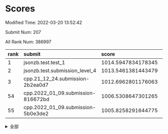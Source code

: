 # Scores

Modified Time: 2022-03-20 13:52:42

Submit Num: 207

All Rank Num: 386997

| rank |               submit               |       score        |       sigma        | pk_num |
| :--- | :--------------------------------- | :----------------- | :----------------- | :----- |
| 1    | jsonzb.test.test_1                 | 1014.5947834178345 | 0.8394486276396089 | 7477   |
| 2    | jsonzb.test.submission_level_4     | 1013.5461381443479 | 0.79466872532236   | 7478   |
| 3    | cpp.21_12_24.submission-2b2ea0d7   | 1012.6962801176063 | 0.806592739589685  | 7486   |
| 54   | cpp.2022_01_09.submission-816672bd | 1006.5308647301265 | 0.7393864339432036 | 7479   |
| 55   | cpp.2022_01_09.submission-5b0e3de2 | 1005.8258291644775 | 0.7264707560947868 | 7483   |


<details>
<summary>全部</summary>

| rank |                 submit                 |       score        |       sigma        | pk_num |
| :--- | :------------------------------------- | :----------------- | :----------------- | :----- |
| 1    | jsonzb.test.test_1                     | 1014.5947834178345 | 0.8394486276396089 | 7477   |
| 2    | jsonzb.test.submission_level_4         | 1013.5461381443479 | 0.79466872532236   | 7478   |
| 3    | cpp.21_12_24.submission-2b2ea0d7       | 1012.6962801176063 | 0.806592739589685  | 7486   |
| 4    | gobigger.level_3.submission_level_3_2  | 1011.2618362004605 | 0.7710694966424602 | 7483   |
| 5    | gobigger.level_3.submission_level_3_44 | 1011.2022736488399 | 0.7567401640290498 | 7484   |
| 6    | gobigger.level_3.submission_level_3_33 | 1011.0708846206287 | 0.7461388483234535 | 7481   |
| 7    | gobigger.level_3.submission_level_3_14 | 1011.0058588468482 | 0.7788721687987666 | 7479   |
| 8    | gobigger.level_3.submission_level_3_20 | 1010.9947273889472 | 0.7803683736429498 | 7480   |
| 9    | gobigger.level_3.submission_level_3_9  | 1010.9677831122849 | 0.7775425721175735 | 7481   |
| 10   | gobigger.level_3.submission_level_3_39 | 1010.9067083582655 | 0.7705542086694251 | 7477   |
| 11   | gobigger.level_3.submission_level_3_10 | 1010.7442213273006 | 0.7589325172592503 | 7483   |
| 12   | gobigger.level_3.submission_level_3_12 | 1010.6537804012844 | 0.7811854181268966 | 7474   |
| 13   | gobigger.level_3.submission_level_3_17 | 1010.5224425987426 | 0.7675682823217079 | 7477   |
| 14   | gobigger.level_3.submission_level_3_25 | 1010.5184857247357 | 0.7516445392628158 | 7477   |
| 15   | gobigger.level_3.submission_level_3_5  | 1010.3049897132258 | 0.7692262454576952 | 7480   |
| 16   | gobigger.level_3.submission_level_3_37 | 1010.2989001760152 | 0.7534446713290379 | 7483   |
| 17   | gobigger.level_3.submission_level_3_28 | 1010.2189416302534 | 0.7733974644838953 | 7476   |
| 18   | gobigger.level_3.submission_level_3_1  | 1010.1593533995365 | 0.7592106805870206 | 7482   |
| 19   | gobigger.level_3.submission_level_3_22 | 1010.1592691301074 | 0.7521610701093525 | 7476   |
| 20   | gobigger.level_3.submission_level_3_49 | 1010.0983286420918 | 0.7576565689683836 | 7479   |
| 21   | gobigger.level_3.submission_level_3_21 | 1010.0827100075563 | 0.7612993471755213 | 7479   |
| 22   | gobigger.level_3.submission_level_3_13 | 1010.0588118839619 | 0.7641049225210326 | 7473   |
| 23   | gobigger.level_3.submission_level_3_24 | 1010.0460880772451 | 0.7470793669807771 | 7480   |
| 24   | gobigger.level_3.submission_level_3_45 | 1010.0285100990935 | 0.7580048440244025 | 7481   |
| 25   | gobigger.level_3.submission_level_3_36 | 1010.0120121820244 | 0.7425046907861891 | 7479   |
| 26   | gobigger.level_3.submission_level_3_38 | 1009.9942243415238 | 0.755299976750444  | 7479   |
| 27   | gobigger.level_3.submission_level_3_35 | 1009.9481735081177 | 0.7582241338135516 | 7479   |
| 28   | gobigger.level_3.submission_level_3_7  | 1009.9139025823822 | 0.760542100112797  | 7474   |
| 29   | gobigger.level_3.submission_level_3_0  | 1009.8882280817355 | 0.7394357960178793 | 7478   |
| 30   | gobigger.level_3.submission_level_3_30 | 1009.862702721015  | 0.7665295613077041 | 7475   |
| 31   | gobigger.level_3.submission_level_3_47 | 1009.8556145121719 | 0.732779107450285  | 7474   |
| 32   | gobigger.level_3.submission_level_3_4  | 1009.8070007669984 | 0.7588653251307949 | 7481   |
| 33   | gobigger.level_3.submission_level_3_31 | 1009.8024138702347 | 0.7645014436210963 | 7476   |
| 34   | gobigger.level_3.submission_level_3_6  | 1009.7731108520295 | 0.7743016755488524 | 7476   |
| 35   | gobigger.level_3.submission_level_3_23 | 1009.7677236646372 | 0.7669124517322928 | 7473   |
| 36   | gobigger.level_3.submission_level_3_11 | 1009.5969810448055 | 0.7540645370190091 | 7476   |
| 37   | gobigger.level_3.submission_level_3_32 | 1009.5444238656637 | 0.7394480454437287 | 7473   |
| 38   | gobigger.level_3.submission_level_3_40 | 1009.4409635970733 | 0.7587155975445521 | 7476   |
| 39   | gobigger.level_3.submission_level_3_42 | 1009.3711878454867 | 0.7379909092397247 | 7481   |
| 40   | gobigger.level_3.submission_level_3_15 | 1009.3587420673258 | 0.7746883697649264 | 7477   |
| 41   | gobigger.level_3.submission_level_3_29 | 1009.2489417895981 | 0.7386503757133841 | 7473   |
| 42   | gobigger.level_3.submission_level_3_3  | 1009.1535152808761 | 0.7485416467170283 | 7483   |
| 43   | gobigger.level_3.submission_level_3_43 | 1009.1262063025242 | 0.7433837246725247 | 7477   |
| 44   | gobigger.level_3.submission_level_3_18 | 1009.0380161982041 | 0.75576422969242   | 7480   |
| 45   | gobigger.level_3.submission_level_3_26 | 1008.9237407047701 | 0.7385323439060615 | 7480   |
| 46   | gobigger.level_3.submission_level_3_19 | 1008.9200605888418 | 0.7575020388784655 | 7475   |
| 47   | gobigger.level_3.submission_level_3_27 | 1008.9188780530652 | 0.7496794461300148 | 7478   |
| 48   | gobigger.level_3.submission_level_3_16 | 1008.8472740356087 | 0.7416996933949378 | 7472   |
| 49   | gobigger.level_3.submission_level_3_46 | 1008.6978125701769 | 0.7400868275416506 | 7470   |
| 50   | gobigger.level_3.submission_level_3_8  | 1008.6525379686242 | 0.7482156545696036 | 7473   |
| 51   | gobigger.level_3.submission_level_3_48 | 1008.4000287025704 | 0.7523807504979064 | 7483   |
| 52   | gobigger.level_3.submission_level_3_34 | 1008.2590596320375 | 0.7435824074910738 | 7482   |
| 53   | gobigger.level_3.submission_level_3_41 | 1008.0250735326393 | 0.7498882432055205 | 7477   |
| 54   | cpp.2022_01_09.submission-816672bd     | 1006.5308647301265 | 0.7393864339432036 | 7479   |
| 55   | cpp.2022_01_09.submission-5b0e3de2     | 1005.8258291644775 | 0.7264707560947868 | 7483   |
| 56   | gobigger.level_1.submission_level_1_11 | 1004.590192750022  | 0.7398366555833494 | 7479   |
| 57   | gobigger.level_1.submission_level_1_45 | 1004.5295777663779 | 0.7145234251207249 | 7477   |
| 58   | gobigger.level_1.submission_level_1_6  | 1004.4694078430394 | 0.7272213488288596 | 7484   |
| 59   | gobigger.level_1.submission_level_1_22 | 1004.3758842611397 | 0.7261869738835104 | 7478   |
| 60   | gobigger.level_1.submission_level_1_31 | 1004.2952111993784 | 0.7191408766088    | 7478   |
| 61   | gobigger.level_1.submission_level_1_35 | 1004.2552967002897 | 0.7146417796581007 | 7477   |
| 62   | gobigger.level_1.submission_level_1_4  | 1004.0966917029522 | 0.7336782032367001 | 7480   |
| 63   | gobigger.level_1.submission_level_1_15 | 1004.0731055261766 | 0.7203668285874569 | 7479   |
| 64   | gobigger.level_1.submission_level_1_25 | 1004.0446193609123 | 0.7057641941711601 | 7473   |
| 65   | gobigger.level_1.submission_level_1_23 | 1003.9133508414144 | 0.717553950063975  | 7477   |
| 66   | gobigger.level_1.submission_level_1_24 | 1003.8889508459332 | 0.7200343688289659 | 7475   |
| 67   | gobigger.level_1.submission_level_1_37 | 1003.844027559975  | 0.7202995170255544 | 7475   |
| 68   | gobigger.level_1.submission_level_1_36 | 1003.8427897875292 | 0.7260218711449816 | 7480   |
| 69   | gobigger.level_1.submission_level_1_18 | 1003.755328706757  | 0.7214202142376717 | 7481   |
| 70   | gobigger.level_1.submission_level_1_47 | 1003.7269979760802 | 0.7019180656898171 | 7481   |
| 71   | gobigger.level_1.submission_level_1_19 | 1003.7078437316981 | 0.7188158598239291 | 7484   |
| 72   | gobigger.level_1.submission_level_1_46 | 1003.6286593772958 | 0.7190383926117964 | 7475   |
| 73   | gobigger.level_1.submission_level_1_1  | 1003.5757491391656 | 0.7200637320566498 | 7476   |
| 74   | gobigger.level_1.submission_level_1_38 | 1003.5678914217525 | 0.722870032809679  | 7476   |
| 75   | gobigger.level_1.submission_level_1_17 | 1003.5409419128097 | 0.7221409560264899 | 7478   |
| 76   | gobigger.level_1.submission_level_1_40 | 1003.4761941623367 | 0.706888609651189  | 7476   |
| 77   | gobigger.level_1.submission_level_1_48 | 1003.3398239544441 | 0.721475340487787  | 7476   |
| 78   | gobigger.level_1.submission_level_1_0  | 1003.3373683378568 | 0.7086154889967117 | 7480   |
| 79   | gobigger.level_1.submission_level_1_14 | 1003.3177299864202 | 0.7234449209856729 | 7477   |
| 80   | gobigger.level_1.submission_level_1_3  | 1003.3099488403552 | 0.7165759852742972 | 7476   |
| 81   | gobigger.level_1.submission_level_1_5  | 1003.2902969847664 | 0.7128213401066175 | 7472   |
| 82   | gobigger.level_1.submission_level_1_39 | 1003.2564483276951 | 0.7158290938429023 | 7474   |
| 83   | gobigger.level_1.submission_level_1_43 | 1003.2426043041849 | 0.7162221242959893 | 7479   |
| 84   | gobigger.level_1.submission_level_1_32 | 1003.2368894109011 | 0.7198682241649884 | 7475   |
| 85   | gobigger.level_1.submission_level_1_26 | 1003.2278313400724 | 0.7103352535091783 | 7479   |
| 86   | gobigger.level_1.submission_level_1_20 | 1003.1531097245861 | 0.7131483944294974 | 7481   |
| 87   | gobigger.level_1.submission_level_1_49 | 1003.1042342655182 | 0.7274514605405095 | 7479   |
| 88   | gobigger.level_1.submission_level_1_16 | 1003.0834767508014 | 0.7275408497286484 | 7480   |
| 89   | gobigger.level_1.submission_level_1_29 | 1003.0518291110221 | 0.7156002198097561 | 7477   |
| 90   | gobigger.level_1.submission_level_1_8  | 1003.0045327520195 | 0.711101446208829  | 7481   |
| 91   | gobigger.level_1.submission_level_1_2  | 1002.8922201593426 | 0.707176717828188  | 7479   |
| 92   | gobigger.level_1.submission_level_1_12 | 1002.7773038107323 | 0.7158882878760813 | 7478   |
| 93   | gobigger.level_1.submission_level_1_42 | 1002.7430613635074 | 0.7123138718505554 | 7480   |
| 94   | gobigger.level_1.submission_level_1_9  | 1002.7067035981869 | 0.7176648072690063 | 7481   |
| 95   | gobigger.level_1.submission_level_1_10 | 1002.6756520512029 | 0.7037564305471944 | 7479   |
| 96   | gobigger.level_1.submission_level_1_28 | 1002.6585271548396 | 0.7173453623895311 | 7481   |
| 97   | gobigger.level_1.submission_level_1_34 | 1002.6297246538131 | 0.713504492410658  | 7478   |
| 98   | gobigger.level_1.submission_level_1_21 | 1002.5187096432437 | 0.7170314051136821 | 7477   |
| 99   | gobigger.level_1.submission_level_1_27 | 1002.5010563387401 | 0.7124434165338674 | 7481   |
| 100  | gobigger.level_1.submission_level_1_13 | 1002.266202614433  | 0.7196354098492903 | 7479   |
| 101  | gobigger.level_1.submission_level_1_30 | 1002.2132899433478 | 0.7208505439636796 | 7479   |
| 102  | gobigger.level_1.submission_level_1_7  | 1002.115580025693  | 0.7065684704735069 | 7479   |
| 103  | gobigger.level_1.submission_level_1_33 | 1001.9975710586095 | 0.713713159467988  | 7483   |
| 104  | gobigger.level_1.submission_level_1_41 | 1001.7710680780893 | 0.7041085613035312 | 7480   |
| 105  | gobigger.level_1.submission_level_1_44 | 1001.564050078359  | 0.7070890249675829 | 7478   |
| 106  | gobigger.random.submission_random_2    | 997.538879481565   | 0.706897249206572  | 7475   |
| 107  | gobigger.random.submission_random_9    | 997.3125540471889  | 0.7120745169172475 | 7478   |
| 108  | gobigger.random.submission_random_4    | 996.9382900967745  | 0.707164765294144  | 7480   |
| 109  | gobigger.random.submission_random_42   | 996.859604583174   | 0.7151216087155826 | 7476   |
| 110  | gobigger.random.submission_random_46   | 996.8576484368193  | 0.7235535828824676 | 7476   |
| 111  | gobigger.random.submission_random_19   | 996.7152819920432  | 0.7105734496730357 | 7479   |
| 112  | gobigger.random.submission_random_1    | 996.5657465031198  | 0.7156856232998255 | 7477   |
| 113  | gobigger.random.submission_random_30   | 996.514489855366   | 0.7113870088562173 | 7475   |
| 114  | gobigger.random.submission_random_13   | 996.4064543463058  | 0.7059179765371806 | 7476   |
| 115  | gobigger.random.submission_random_45   | 996.3916341095584  | 0.7044061325347943 | 7479   |
| 116  | gobigger.random.submission_random_15   | 996.3301197107868  | 0.6996958712078437 | 7479   |
| 117  | gobigger.random.submission_random_37   | 996.3195250491973  | 0.7066126121948781 | 7481   |
| 118  | gobigger.random.submission_random_40   | 996.2959068394823  | 0.714661688465486  | 7474   |
| 119  | gobigger.random.submission_random_25   | 996.2837644127824  | 0.7002484842064371 | 7475   |
| 120  | gobigger.random.submission_random_0    | 996.2370880943248  | 0.7166958042874599 | 7477   |
| 121  | gobigger.random.submission_random_11   | 996.1963685499792  | 0.7207753426962402 | 7484   |
| 122  | gobigger.random.submission_random_12   | 996.1733450553058  | 0.7201767601300986 | 7478   |
| 123  | gobigger.random.submission_random_5    | 996.1706675525471  | 0.7099588471563943 | 7482   |
| 124  | gobigger.random.submission_random_39   | 996.1532023023342  | 0.7107884802934289 | 7480   |
| 125  | gobigger.random.submission_random_29   | 996.148116580138   | 0.7075992965867958 | 7482   |
| 126  | gobigger.random.submission_random_32   | 996.1451143234191  | 0.7121728684588154 | 7480   |
| 127  | gobigger.random.submission_random_7    | 996.127609954517   | 0.7041071542245928 | 7479   |
| 128  | gobigger.random.submission_random_6    | 996.081538086788   | 0.7100904762288471 | 7479   |
| 129  | gobigger.random.submission_random_3    | 996.0554009788009  | 0.7140284703189852 | 7476   |
| 130  | gobigger.random.submission_random_38   | 996.0533855440084  | 0.7133974570241063 | 7477   |
| 131  | gobigger.random.submission_random_26   | 996.0297195210353  | 0.715557359595115  | 7477   |
| 132  | gobigger.random.submission_random_21   | 996.0268357319164  | 0.7057913108729904 | 7476   |
| 133  | gobigger.random.submission_random_27   | 995.9857621668925  | 0.71353551070903   | 7475   |
| 134  | gobigger.random.submission_random_34   | 995.9597402244931  | 0.7092620975046009 | 7481   |
| 135  | gobigger.random.submission_random_36   | 995.9576159025124  | 0.700641010500656  | 7476   |
| 136  | gobigger.random.submission_random_18   | 995.9304087541267  | 0.7060498381334259 | 7485   |
| 137  | gobigger.random.submission_random_49   | 995.9044805822235  | 0.7162735925747997 | 7482   |
| 138  | gobigger.random.submission_random_48   | 995.8874325568187  | 0.7055443058758092 | 7481   |
| 139  | gobigger.random.submission_random_16   | 995.8472412107648  | 0.6976787949670105 | 7474   |
| 140  | gobigger.random.submission_random_8    | 995.7348948945705  | 0.7125868529071513 | 7480   |
| 141  | gobigger.random.submission_random_44   | 995.7169589887959  | 0.7069681043659795 | 7475   |
| 142  | gobigger.random.submission_random_28   | 995.701541140114   | 0.7116899439992541 | 7486   |
| 143  | gobigger.random.submission_random_14   | 995.6992383993054  | 0.7094825110196507 | 7479   |
| 144  | gobigger.random.submission_random_23   | 995.6631640603096  | 0.7126743619978079 | 7480   |
| 145  | gobigger.random.submission_random_33   | 995.6566782240806  | 0.7174135791509025 | 7479   |
| 146  | gobigger.random.submission_random_20   | 995.5571533475422  | 0.7051739017254643 | 7475   |
| 147  | gobigger.random.submission_random_43   | 995.5113489368425  | 0.7211054962146921 | 7474   |
| 148  | gobigger.random.submission_random_31   | 995.322031530357   | 0.7101693622994703 | 7476   |
| 149  | gobigger.random.submission_random_41   | 995.277507937439   | 0.7039881512181062 | 7478   |
| 150  | gobigger.random.submission_random_10   | 995.2500994042857  | 0.7081913082891232 | 7475   |
| 151  | gobigger.random.submission_random_22   | 995.2234687421392  | 0.7288591972220801 | 7479   |
| 152  | gobigger.random.submission_random_47   | 995.2188239572706  | 0.7150209666157574 | 7479   |
| 153  | gobigger.random.submission_random_17   | 994.8447404971554  | 0.7167479612842091 | 7477   |
| 154  | gobigger.random.submission_random_35   | 994.5091557964106  | 0.7109738332361641 | 7477   |
| 155  | gobigger.random.submission_random_24   | 993.7730864200474  | 0.723101971561109  | 7473   |
| 156  | gobigger.level_2.submission_level_2_26 | 993.6161274328268  | 0.7327535069433377 | 7480   |
| 157  | gobigger.level_2.submission_level_2_19 | 993.5344164502445  | 0.7679098295823172 | 7475   |
| 158  | gobigger.level_2.submission_level_2_20 | 993.5280423833525  | 0.7410472776016231 | 7485   |
| 159  | gobigger.level_2.submission_level_2_45 | 993.452163491632   | 0.731638367490466  | 7477   |
| 160  | gobigger.level_2.submission_level_2_40 | 993.3758125962293  | 0.7526797649125203 | 7482   |
| 161  | gobigger.level_2.submission_level_2_11 | 993.3187697857029  | 0.7389154699233919 | 7476   |
| 162  | gobigger.level_2.submission_level_2_49 | 993.1148071263708  | 0.735749850695915  | 7483   |
| 163  | gobigger.level_2.submission_level_2_37 | 993.0737576893579  | 0.7507739846850161 | 7477   |
| 164  | gobigger.level_2.submission_level_2_39 | 993.0382126820138  | 0.7340469383235467 | 7473   |
| 165  | gobigger.level_2.submission_level_2_32 | 992.8879749058565  | 0.7364188670175105 | 7478   |
| 166  | gobigger.level_2.submission_level_2_18 | 992.8826321243371  | 0.7390626412352261 | 7478   |
| 167  | gobigger.level_2.submission_level_2_5  | 992.8702159718495  | 0.7211546937469508 | 7479   |
| 168  | gobigger.level_2.submission_level_2_35 | 992.8493821802888  | 0.7530442381945728 | 7479   |
| 169  | gobigger.level_2.submission_level_2_16 | 992.825215858046   | 0.7378769685683894 | 7481   |
| 170  | gobigger.level_2.submission_level_2_30 | 992.8042491321638  | 0.7280672967448556 | 7475   |
| 171  | gobigger.level_2.submission_level_2_29 | 992.8024113306644  | 0.7340890173160269 | 7482   |
| 172  | gobigger.level_2.submission_level_2_31 | 992.7898893533314  | 0.7450813689314015 | 7477   |
| 173  | gobigger.level_2.submission_level_2_6  | 992.7488597449782  | 0.7413657402052275 | 7474   |
| 174  | gobigger.level_2.submission_level_2_23 | 992.6229521468468  | 0.736632969194004  | 7481   |
| 175  | gobigger.level_2.submission_level_2_21 | 992.5840869483355  | 0.7477367492238832 | 7476   |
| 176  | gobigger.level_2.submission_level_2_9  | 992.569859801097   | 0.7519097323429602 | 7476   |
| 177  | gobigger.level_2.submission_level_2_42 | 992.3973975089292  | 0.7377288514784223 | 7478   |
| 178  | gobigger.level_2.submission_level_2_38 | 992.3042286945882  | 0.7307999540801837 | 7481   |
| 179  | gobigger.level_2.submission_level_2_0  | 992.2291195471678  | 0.7394941241538383 | 7477   |
| 180  | gobigger.level_2.submission_level_2_4  | 992.182151772117   | 0.750029487325105  | 7474   |
| 181  | gobigger.level_2.submission_level_2_17 | 992.1664733311662  | 0.7492304829723646 | 7482   |
| 182  | gobigger.level_2.submission_level_2_13 | 992.1312004742555  | 0.7538275227005439 | 7475   |
| 183  | gobigger.level_2.submission_level_2_2  | 992.0232185943153  | 0.7591927074682168 | 7478   |
| 184  | gobigger.level_2.submission_level_2_10 | 991.984571426999   | 0.745009086239351  | 7481   |
| 185  | gobigger.level_2.submission_level_2_1  | 991.9533142485718  | 0.7293047084211831 | 7477   |
| 186  | gobigger.level_2.submission_level_2_44 | 991.9190725897591  | 0.7386570691175074 | 7480   |
| 187  | gobigger.level_2.submission_level_2_7  | 991.860706693298   | 0.7573605769019629 | 7480   |
| 188  | gobigger.level_2.submission_level_2_24 | 991.8456449405171  | 0.7521272507337636 | 7475   |
| 189  | gobigger.level_2.submission_level_2_14 | 991.8279346963616  | 0.7444450041054965 | 7479   |
| 190  | gobigger.level_2.submission_level_2_27 | 991.8159947329042  | 0.7396334981120588 | 7479   |
| 191  | gobigger.level_2.submission_level_2_36 | 991.7757568980805  | 0.7508173791935229 | 7482   |
| 192  | gobigger.level_2.submission_level_2_41 | 991.7424081470119  | 0.7469758655589133 | 7481   |
| 193  | gobigger.level_2.submission_level_2_25 | 991.7022751311595  | 0.7526036954553352 | 7479   |
| 194  | gobigger.level_2.submission_level_2_12 | 991.580005156392   | 0.759793333046854  | 7482   |
| 195  | gobigger.level_2.submission_level_2_48 | 991.5012738067682  | 0.7559507769365326 | 7476   |
| 196  | gobigger.level_2.submission_level_2_22 | 991.4796395068871  | 0.7412443265414549 | 7479   |
| 197  | gobigger.level_2.submission_level_2_3  | 991.4570223384789  | 0.7625329903636275 | 7477   |
| 198  | gobigger.level_2.submission_level_2_43 | 991.4548895991363  | 0.7590061417504613 | 7477   |
| 199  | gobigger.level_2.submission_level_2_15 | 991.4371476958106  | 0.7586346873690318 | 7481   |
| 200  | gobigger.level_2.submission_level_2_28 | 991.2273914249489  | 0.7674888714485286 | 7481   |
| 201  | gobigger.level_2.submission_level_2_46 | 991.1939038446551  | 0.783089614622197  | 7481   |
| 202  | gobigger.level_2.submission_level_2_47 | 991.0274944004467  | 0.7364365681538997 | 7475   |
| 203  | gobigger.level_2.submission_level_2_34 | 990.4831362900525  | 0.7371421504326009 | 7479   |
| 204  | gobigger.level_2.submission_level_2_8  | 990.1757983729677  | 0.7720101895940621 | 7478   |
| 205  | gobigger.level_2.submission_level_2_33 | 989.2364042588607  | 0.7763613763212794 | 7474   |
| 206  | gobigger.none.submission_none_0        | 976.2188294345341  | 1.45698388075305   | 7476   |
| 207  | gobigger.none.submission_none_1        | 974.3282068856263  | 1.6821356150086617 | 7475   |

</details>